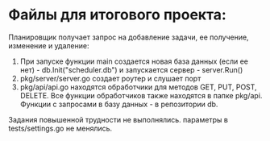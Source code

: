 # Файлы для итогового проекта:

Планировщик получает запрос на добавление задачи, ее получение, изменение и удаление:
1. При запуске функции main создается новая база данных (если ее нет) - db.Init("scheduler.db") и запускается сервер - server.Run()
2. pkg/server/server.go создает роутер и слушает порт
3. pkg/api/api.go находятся обработчики для методов GET, PUT, POST, DELETE. Все функции обработчиков также находятся в папке pkg/api.
Функции с запросами в базу данных - в репозитории db.

Задания повышенной трудности не выполнялись.
параметры в tests/settings.go не менялись.

